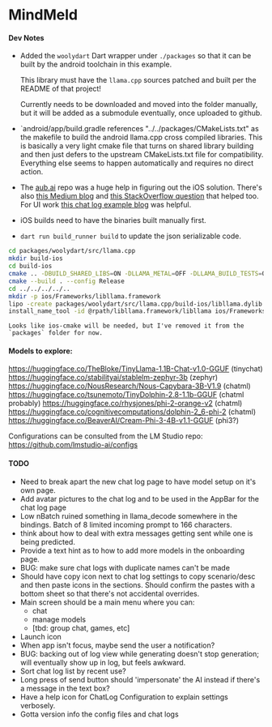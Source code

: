 # MindMeld


#### Dev Notes

*   Added the `woolydart` Dart wrapper under `./packages` so that it can be built by the android
    toolchain in this example.

    This library must have the `llama.cpp` sources patched and built per the README of that project!

    Currently needs to be downloaded and moved into the folder manually, but it will be added as
    a submodule eventually, once uploaded to github.

*   `android/app/build.gradle references "../../packages/CMakeLists.txt" as the makefile to 
    build the android llama.cpp cross compiled libraries. This is basically a very light cmake
    file that turns on shared library building and then just defers to the upstream CMakeLists.txt
    file for compatibility. Everything else seems to happen automatically and requires no
    direct action.

*   The [aub.ai](https://github.com/BrutalCoding/aub.ai/) repo was a huge help in figuring 
    out the iOS solution. There's also [this Medium blog](https://medium.com/@khaifunglim97/how-to-build-a-flutter-app-with-c-c-libraries-via-ffi-on-android-and-ios-including-opencv-1e2124e85019)
    and [this StackOverflow question](https://stackoverflow.com/questions/69214595/how-to-manually-add-a-xcframework-to-a-flutter-ios-plugin/70210039#70210039)
    that helped too. For UI work [this chat log example blog](https://www.freecodecamp.org/news/build-a-chat-app-ui-with-flutter/) was helpful.

*   iOS builds need to have the binaries built manually first.

*   `dart run build_runner build` to update the json serializable code.

```bash
cd packages/woolydart/src/llama.cpp
mkdir build-ios
cd build-ios
cmake .. -DBUILD_SHARED_LIBS=ON -DLLAMA_METAL=OFF -DLLAMA_BUILD_TESTS=OFF -DLLAMA_BUILD_EXAMPLES=OFF -DLLAMA_BUILD_SERVER=OFF -DCMAKE_TOOLCHAIN_FILE=../../../../ios-cmake/ios.toolchain.cmake -DPLATFORM=OS64
cmake --build . --config Release
cd ../../../../..
mkdir -p ios/Frameworks/libllama.framework
lipo -create packages/woolydart/src/llama.cpp/build-ios/libllama.dylib -output ios/Frameworks/libllama.framework/libllama
install_name_tool -id @rpath/libllama.framework/libllama ios/Frameworks/libllama.framework/libllama
```

    Looks like ios-cmake will be needed, but I've removed it from the `packages` folder for now.

#### Models to explore:

https://huggingface.co/TheBloke/TinyLlama-1.1B-Chat-v1.0-GGUF   (tinychat)
https://huggingface.co/stabilityai/stablelm-zephyr-3b           (zephyr)
https://huggingface.co/NousResearch/Nous-Capybara-3B-V1.9       (chatml)
https://huggingface.co/tsunemoto/TinyDolphin-2.8-1.1b-GGUF      (chatml probably)
https://huggingface.co/rhysjones/phi-2-orange-v2                (chatml)
https://huggingface.co/cognitivecomputations/dolphin-2_6-phi-2  (chatml)
https://huggingface.co/BeaverAI/Cream-Phi-3-4B-v1.1-GGUF        (phi3?)

Configurations can be consulted from the LM Studio repo:
https://github.com/lmstudio-ai/configs

#### TODO

* Need to break apart the new chat log page to have model setup on it's own page.
* Add avatar pictures to the chat log and to be used in the AppBar for the chat log page
* Low nBatch ruined something in llama_decode somewhere in the bindings. Batch of 8 limited incoming prompt to 166 characters.
* think about how to deal with extra messages getting sent while one is being predicted.
* Provide a text hint as to how to add more models in the onboarding page.
* BUG: make sure chat logs with duplicate names can't be made
* Should have copy icon next to chat log settings to copy scenario/desc and then paste icons in the sections.
  Should confirm the pastes with a bottom sheet so that there's not accidental overrides.
* Main screen should be a main menu where you can:
    - chat
    - manage models
    - [tbd: group chat, games, etc]
* Launch icon
* When app isn't focus, maybe send the user a notification?
* BUG: backing out of log view while generating doesn't stop generation; will eventually show up in log, but feels awkward.
* Sort chat log list by recent use?
* Long press of send button should 'impersonate' the AI instead if there's a message in the text box?
* Have a help icon for ChatLog Configuration to explain settings verbosely.
* Gotta version info the config files and chat logs